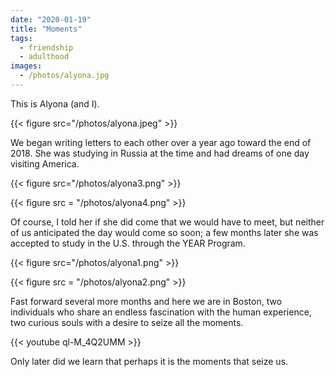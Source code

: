 ```yaml
---
date: "2020-01-19"
title: "Moments"
tags:
  - friendship
  - adulthood
images:
  - /photos/alyona.jpg
---
```


This is Alyona (and I).

{{< figure src="/photos/alyona.jpeg" >}}

We began writing letters to each other over a year ago toward the end of 2018. She was studying in Russia at the time and had dreams of one day visiting America. 

{{< figure src="/photos/alyona3.png" >}}

{{< figure src = "/photos/alyona4.png" >}}

Of course, I told her if she did come that we would have to meet, but neither of us anticipated the day would come so soon; a few months later she was accepted to study in the U.S. through the YEAR Program. 

{{< figure src="/photos/alyona1.png" >}}

{{< figure src = "/photos/alyona2.png" >}}

Fast forward several more months and here we are in Boston, two individuals who share an endless fascination with the human experience, two curious souls with a desire to seize all the moments.

{{< youtube ql-M_4Q2UMM >}}

Only later did we learn that perhaps it is the moments that seize us.